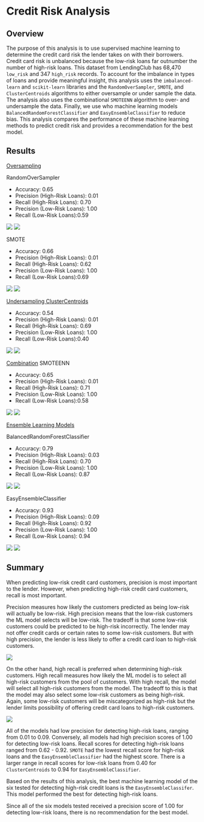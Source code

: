 # Credit Risk Analysis

## Overview
The purpose of this analysis is to use supervised machine learning to determine the credit card risk the lender takes on with their borrowers. Credit card risk is unbalanced because the low-risk loans far outnumber the number of high-risk loans. This dataset from LendingClub has 68,470 `low_risk` and 347 `high_risk` records. To account for the imbalance in types of loans and provide meaningful insight, this analysis uses the `imbalanced-learn` and `scikit-learn` libraries and the `RandomOverSampler`, `SMOTE`, and `ClusterCentroids` algorithms to either oversample or under sample the data. The analysis also uses the combinational `SMOTEENN` algorithm to over- and undersample the data. Finally, we use who machine learning models `BalancedRandomForestClassifier` and `EasyEnsembleClassifier` to reduce bias. This analysis compares the performance of these machine learning methods to predict credit risk and provides a recommendation for the best model. 

## Results
<ins>Oversampling</ins>

RandomOverSampler
* Accuracy: 0.65
* Precision (High-Risk Loans): 0.01
* Recall (High-Risk Loans): 0.70
* Precision (Low-Risk Loans): 1.00
* Recall (Low-Risk Loans):0.59

<img src="images/randomoversampler_accuracy.png">
<img src="images/randomoversampler_classification.png">

SMOTE
* Accuracy: 0.66
* Precision (High-Risk Loans): 0.01
* Recall (High-Risk Loans): 0.62
* Precision (Low-Risk Loans): 1.00
* Recall (Low-Risk Loans):0.69

<img src="images/SMOTE_accuracy.png">
<img src="images/SMOTE_classification.png">

<ins>Undersampling</in>
ClusterCentroids
* Accuracy: 0.54
* Precision (High-Risk Loans): 0.01
* Recall (High-Risk Loans): 0.69
* Precision (Low-Risk Loans): 1.00
* Recall (Low-Risk Loans):0.40

<img src="images/cc_accuracy.png">
<img src="images/cc_classification.png">

<ins>Combination</ins>
SMOTEENN
* Accuracy: 0.65
* Precision (High-Risk Loans): 0.01
* Recall (High-Risk Loans): 0.71
* Precision (Low-Risk Loans): 1.00
* Recall (Low-Risk Loans):0.58

<img src="images/SMOTEENN_accuracy.png">
<img src="images/SMOTEENN_classification.png">

<ins>Ensemble Learning Models</ins>

BalancedRandomForestClassifier
* Accuracy: 0.79
* Precision (High-Risk Loans): 0.03
* Recall (High-Risk Loans): 0.70
* Precision (Low-Risk Loans): 1.00
* Recall (Low-Risk Loans): 0.87

<img src="images/forest_accuracy.png">
<img src="images/forest_classification.png">


EasyEnsembleClassifier
* Accuracy: 0.93
* Precision (High-Risk Loans): 0.09
* Recall (High-Risk Loans): 0.92
* Precision (Low-Risk Loans): 1.00
* Recall (Low-Risk Loans): 0.94


<img src="images/adaboost_accuracy.png">
<img src="images/adaboost_classification.png">




## Summary

When predicting low-risk credit card customers, precision is most important to the lender. However, when predicting high-risk credit card customers, recall is most important. 

Precision measures how likely the customers predicted as being low-risk will actually be low-risk. High precision means that the low-risk customers the ML model selects will be low-risk. The tradeoff is that some low-risk customers could be predicted to be high-risk incorrectly. The lender may not offer credit cards or certain rates to some low-risk customers. But with high precision, the lender is less likely to offer a credit card loan to high-risk customers. 

<img src="images/low_risk_pred.png">

On the other hand, high recall is preferred when determining high-risk customers. High recall measures how likely the ML model is to select all high-risk customers from the pool of customers. With high recall, the model will select all high-risk customers from the model. The tradeoff to this is that the model may also select some low-risk customers as being high-risk. Again, some low-risk customers will be miscategorized as high-risk but the lender limits possibility of offering credit card loans to high-risk customers. 


<img src="images/high_risk_pred.png">


All of the models had low precision for detecting high-risk loans, ranging from 0.01 to 0.09. Conversely, all models had high precision scores of 1.00 for detecting low-risk loans. Recall scores for detecting high-risk loans ranged from 0.62 - 0.92. `SMOTE` had the lowest recall score for high-risk loans and the `EasyEnsembleClassifier` had the highest score. There is a larger range in recall scores for low-risk loans from 0.40 for `ClusterCentroids` to 0.94 for `EasyEnsembleClassifier`. 

 
Based on the results of this analysis, the best machine learning model of the six tested for detecting high-risk credit loans is the `EasyEnsembleClassifer`. This model performed the best for detecting high-risk loans.

Since all of the six models tested received a precision score of 1.00 for detecting low-risk loans, there is no recommendation for the best model. 





















